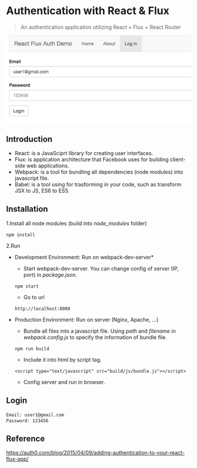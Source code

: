 # Authentication with React & Flux
> An authentication application utilizing React + Flux + React Router

![](demo.png)

## Introduction

* React: is a JavaSciprt library for creating user interfaces.
* Flux: is application architecture that Facebook uses for building client-side web applications.
* Webpack: is a tool for bundling all dependencies (node modules) into javascript file.
* Babel: is a tool using for trasforming in your code, such as transform JSX to JS, ES6 to ES5.

## Installation

1.Install all node modules (build into *node_modules* folder) 

```
npm install
```

2.Run

* Development Environment: Run on webpack-dev-server*

	* Start webpack-dev-server. You can change config of server (IP, port) in *package.json*. 

	```
	npm start
	```

 	* Go to url

	```
	http://localhost:8080
	```

* Production Environment: Run on server (Nginx, Apache, ...)

	* Bundle all files into a javascript file. Using *path* and *filename* in *webpack.config.js* to specify the information of bundle file.

	```
	npm run build 
	``` 

 	* Include it into html by script tag.

	```
	<script type="text/javascript" src="build/js/bundle.js"></script>
	```

 	* Config server and run in browser.

## Login

```
Email: user1@gmail.com
Password: 123456
```

## Reference

https://auth0.com/blog/2015/04/09/adding-authentication-to-your-react-flux-app/
